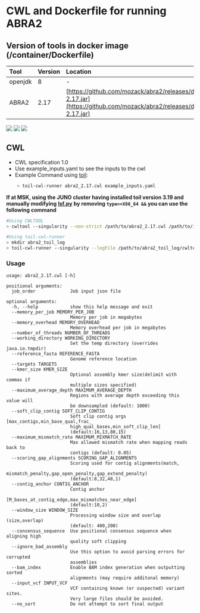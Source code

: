 # CWL and Dockerfile for running ABRA2

## Version of tools in docker image \(/container/Dockerfile\)

| Tool | Version | Location |
| :--- | :--- | :--- |
| openjdk | 8 | - |
| ABRA2 | 2.17 | [https://github.com/mozack/abra2/releases/download/v2.19/abra2-2.17.jar](https://github.com/mozack/abra2/releases/download/v2.19/abra2-2.17.jar) |

[![](https://images.microbadger.com/badges/version/mskcc/abra2:0.1.0.svg)](https://microbadger.com/images/mskcc/abra2:0.1.0) [![](https://images.microbadger.com/badges/image/mskcc/abra2:0.1.0.svg)](https://microbadger.com/images/mskcc/abra2:0.1.0) [![](https://images.microbadger.com/badges/license/mskcc/abra2:0.1.0.svg)](https://microbadger.com/images/mskcc/abra2:0.1.0)

## CWL

* CWL specification 1.0
* Use example\_inputs.yaml to see the inputs to the cwl
* Example Command using [toil](https://toil.readthedocs.io):

```bash
    > toil-cwl-runner abra2_2.17.cwl example_inputs.yaml
```

**If at MSK, using the JUNO cluster having installed toil version 3.19 and manually modifying** [**lsf.py**](https://github.com/DataBiosphere/toil/blob/releases/3.19.0/src/toil/batchSystems/lsf.py#L170) **by removing `type==X86_64 &&` you can use the following command**

```bash
#Using CWLTOOL
> cwltool --singularity --non-strict /path/to/abra2_2.17.cwl /path/to/inputs.yaml

#Using toil-cwl-runner
> mkdir abra2_toil_log
> toil-cwl-runner --singularity --logFile /path/to/abra2_toil_log/cwltoil.log  --jobStore /path/to/abra2_jobStore --batchSystem lsf --workDir /path/to/abra2_toil_log --outdir . --writeLogs /path/to/abra2_toil_log --logLevel DEBUG --stats --retryCount 2 --disableCaching --maxLogFileSize 20000000000 /path/to/abra2_2.17.cwl /path/to/inputs.yaml > abra2_toil.stdout 2> abra2_toil.stderr &
```

### Usage

```text
usage: abra2_2.17.cwl [-h]

positional arguments:
  job_order             Job input json file

optional arguments:
  -h, --help            show this help message and exit
  --memory_per_job MEMORY_PER_JOB
                        Memory per job in megabytes
  --memory_overhead MEMORY_OVERHEAD
                        Memory overhead per job in megabytes
  --number_of_threads NUMBER_OF_THREADS
  --working_directory WORKING_DIRECTORY
                        Set the temp directory (overrides java.io.tmpdir)
  --reference_fasta REFERENCE_FASTA
                        Genome reference location
  --targets TARGETS
  --kmer_size KMER_SIZE
                        Optional assembly kmer size(delimit with commas if
                        multiple sizes specified)
  --maximum_average_depth MAXIMUM_AVERAGE_DEPTH
                        Regions with average depth exceeding this value will
                        be downsampled (default: 1000)
  --soft_clip_contig SOFT_CLIP_CONTIG
                        Soft clip contig args [max_contigs,min_base_qual,frac_
                        high_qual_bases,min_soft_clip_len]
                        (default:16,13,80,15)
  --maximum_mixmatch_rate MAXIMUM_MIXMATCH_RATE
                        Max allowed mismatch rate when mapping reads back to
                        contigs (default: 0.05)
  --scoring_gap_alignments SCORING_GAP_ALIGNMENTS
                        Scoring used for contig alignments(match,
                        mismatch_penalty,gap_open_penalty,gap_extend_penalty)
                        (default:8,32,48,1)
  --contig_anchor CONTIG_ANCHOR
                        Contig anchor
                        [M_bases_at_contig_edge,max_mismatches_near_edge]
                        (default:10,2)
  --window_size WINDOW_SIZE
                        Processing window size and overlap (size,overlap)
                        (default: 400,200)
  --consensus_sequence  Use positional consensus sequence when aligning high
                        quality soft clipping
  --ignore_bad_assembly
                        Use this option to avoid parsing errors for corrupted
                        assemblies
  --bam_index           Enable BAM index generation when outputting sorted
                        alignments (may require additonal memory)
  --input_vcf INPUT_VCF
                        VCF containing known (or suspected) variant sites.
                        Very large files should be avoided.
  --no_sort             Do not attempt to sort final output
```

